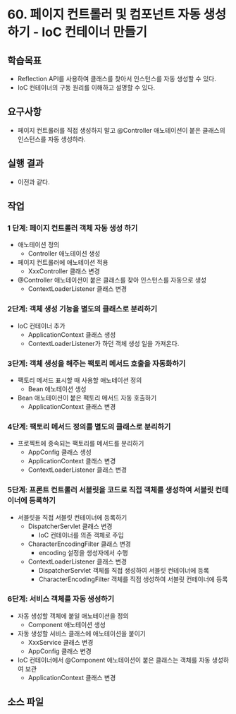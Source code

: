 # 60. 페이지 컨트롤러 및 컴포넌트 자동 생성하기 - IoC 컨테이너 만들기

## 학습목표

- Reflection API를 사용하여 클래스를 찾아서 인스턴스를 자동 생성할 수 있다.
- IoC 컨테이너의 구동 원리를 이해하고 설명할 수 있다.

## 요구사항

- 페이지 컨트롤러를 직접 생성하지 말고 @Controller 애노테이션이 붙은 클래스의 인스턴스를 자동 생성하라.

## 실행 결과

- 이전과 같다.

## 작업

### 1 단계: 페이지 컨트롤러 객체 자동 생성 하기
- 애노테이션 정의 
  - Controller 애노테이션 생성
- 페이지 컨트롤러에 애노테이션 적용
  - XxxController 클래스 변경
- @Controller 애노테이션이 붙은 클래스를 찾아 인스턴스를 자동으로 생성
  - ContextLoaderListener 클래스 변경
  
### 2단계: 객체 생성 기능을 별도의 클래스로 분리하기

- IoC 컨테이너 추가
  - ApplicationContext 클래스 생성
  - ContextLoaderListener가 하던 객체 생성 일을 가져온다.

### 3단계: 객체 생성을 해주는 팩토리 메서드 호출을 자동화하기

- 팩토리 메서드 표시할 때 사용할 애노테이션 정의
  - Bean 애노테이션 생성
- Bean 애노테이션이 붙은 팩토리 메서드 자동 호출하기
  - ApplicationContext 클래스 변경

### 4단계: 팩토리 메서드 정의를 별도의 클래스로 분리하기

- 프로젝트에 종속되는 팩토리를 메서드를 분리하기 
  - AppConfig 클래스 생성
  - ApplicationContext 클래스 변경
  - ContextLoaderListener 클래스 변경

### 5단계: 프론트 컨트롤러 서블릿을 코드로 직접 객체를 생성하여 서블릿 컨테이너에 등록하기

- 서블릿을 직접 서블릿 컨테이너에 등록하기
  - DispatcherServlet 클래스 변경
    - IoC 컨테이너를 의존 객체로 주입
  - CharacterEncodingFilter 클래스 변경
    - encoding 설정을 생성자에서 수행
  - ContextLoaderListener 클래스 변경
    - DispatcherServlet 객체를 직접 생성하여 서블릿 컨테이너에 등록
    - CharacterEncodingFilter 객체를 직접 생성하여 서블릿 컨테이너에 등록

### 6단계: 서비스 객체를 자동 생성하기

- 자동 생성할 객체에 붙일 애노테이션을 정의
  - Component 애노테이션 생성
- 자동 생성할 서비스 클래스에 애노테이션을 붙이기
  - XxxService 클래스 변경
  - AppConfig 클래스 변경
- IoC 컨테이너에서 @Component 애노테이션이 붙은 클래스는 객체를 자동 생성하여 보관
  - ApplicationContext 클래스 변경

## 소스 파일

